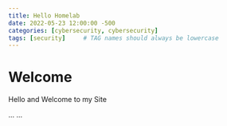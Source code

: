 ```yaml
---
title: Hello Homelab
date: 2022-05-23 12:00:00 -500
categories: [cybersecurity, cybersecurity]
tags: [security]     # TAG names should always be lowercase
---
```


# Welcome

Hello and Welcome to my Site

...
...
